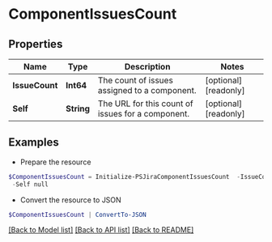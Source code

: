 # ComponentIssuesCount
## Properties

Name | Type | Description | Notes
------------ | ------------- | ------------- | -------------
**IssueCount** | **Int64** | The count of issues assigned to a component. | [optional] [readonly] 
**Self** | **String** | The URL for this count of issues for a component. | [optional] [readonly] 

## Examples

- Prepare the resource
```powershell
$ComponentIssuesCount = Initialize-PSJiraComponentIssuesCount  -IssueCount null `
 -Self null
```

- Convert the resource to JSON
```powershell
$ComponentIssuesCount | ConvertTo-JSON
```

[[Back to Model list]](../README.md#documentation-for-models) [[Back to API list]](../README.md#documentation-for-api-endpoints) [[Back to README]](../README.md)

